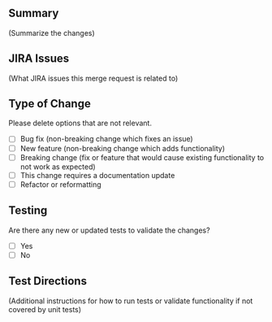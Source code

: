 ## Summary

(Summarize the changes)

## JIRA Issues

(What JIRA issues this merge request is related to)

## Type of Change

Please delete options that are not relevant.

- [ ] Bug fix (non-breaking change which fixes an issue)
- [ ] New feature (non-breaking change which adds functionality)
- [ ] Breaking change (fix or feature that would cause existing functionality to not work as expected)
- [ ] This change requires a documentation update
- [ ] Refactor or reformatting

## Testing

Are there any new or updated tests to validate the changes?

- [ ] Yes
- [ ] No

## Test Directions

(Additional instructions for how to run tests or validate functionality if not covered by unit tests)